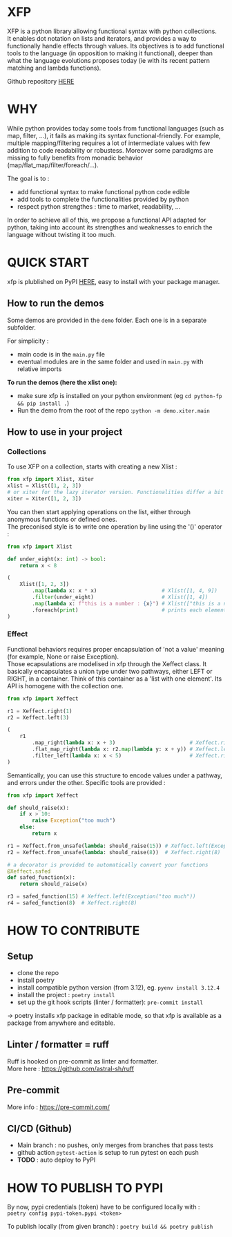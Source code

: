 # XFP

XFP is a python library allowing functional syntax with python collections.  
It enables dot notation on lists and iterators, and provides a way to functionally handle effects through values.
Its objectives is to add functional tools to the language (in opposition to making it functional), deeper than what the language evolutions proposes today (ie with its recent pattern matching and lambda functions).  

Github repository [HERE](https://github.com/sebvey/python-fp/)

# WHY

While python provides today some tools from functional languages (such as map, filter, ...), it fails as making its syntax functional-friendly. For example, multiple mapping/filtering requires a lot of intermediate values with few addition to code readability or robustess. Moreover some paradigms are missing to fully benefits from monadic behavior (map/flat_map/filter/foreach/...).  

The goal is to :
- add functional syntax to make functional python code edible
- add tools to complete the functionalities provided by python
- respect python strengthes : time to market, readability, ...

In order to achieve all of this, we propose a functional API adapted for python, taking into account its strengthes and weaknesses to enrich the language without twisting it too much.  

# QUICK START

xfp is plublished on PyPI [HERE](https://pypi.org/project/xfp/), easy to install with your package manager.

## How to run the demos
Some demos are provided in the `demo` folder. Each one is in a separate
subfolder.  

For simplicity :
- main code is in the `main.py` file
- eventual modules are in the same folder and used in `main.py` with relative imports

**To run the demos (here the xlist one):**
- make sure xfp is installed on your python environment (eg `cd python-fp && pip install .`)
- Run the demo from the root of the repo :`python -m demo.xiter.main`

## How to use in your project

### Collections

To use XFP on a collection, starts with creating a new Xlist :
```python
from xfp import Xlist, Xiter
xlist = Xlist([1, 2, 3])
# or xiter for the lazy iterator version. Functionalities differ a bit however
xiter = Xiter([1, 2, 3])
```

You can then start applying operations on the list, either through anonymous functions or defined ones.  
The  preconised style is to write one operation by line using the '()' operator :

```python
from xfp import Xlist

def under_eight(x: int) -> bool:
    return x < 8

(
    Xlist([1, 2, 3])
        .map(lambda x: x * x)                     # Xlist([1, 4, 9])
        .filter(under_eight)                      # Xlist([1, 4])
        .map(lambda x: f"this is a number : {x}") # Xlist(["this is a number : 1", "this is a number : 4"])
        .foreach(print)                           # prints each element of the list, return None
)
```

### Effect

Functional behaviors requires proper encapsulation of 'not a value' meaning (for example, None or raise Exception).  
Those ecapsulations are modelised in xfp through the Xeffect class. It basically encapsulates a union type under two pathways, either LEFT or RIGHT, in a container. Think of this container as a 'list with one element'. Its API is homogene with the collection one.
```python
from xfp import Xeffect

r1 = Xeffect.right(1)
r2 = Xeffect.left(3)

(
    r1
        .map_right(lambda x: x + 3)                        # Xeffect.right(4)
        .flat_map_right(lambda x: r2.map(lambda y: x + y)) # Xeffect.left(7)
        .filter_left(lambda x: x < 5)                      # Xeffect.right(XeffectError(...)) 
)
```

Semantically, you can use this structure to encode values under a pathway, and errors under the other. Specific tools are provided :

```python
from xfp import Xeffect

def should_raise(x):
    if x > 10:
        raise Exception("too much")
    else:
        return x

r1 = Xeffect.from_unsafe(lambda: should_raise(15)) # Xeffect.left(Exception("too much"))
r2 = Xeffect.from_unsafe(lambda: should_raise(8))  # Xeffect.right(8)

# a decorator is provided to automatically convert your functions
@Xeffect.safed
def safed_function(x):
    return should_raise(x)

r3 = safed_function(15) # Xeffect.left(Exception("too much"))
r4 = safed_function(8)  # Xeffect.right(8)
```

# HOW TO CONTRIBUTE

## Setup
- clone the repo
- install poetry
- install compatible python version (from 3.12), eg. `pyenv install 3.12.4`
- install the project : `poetry install`
- set up the git hook scripts (linter / formatter): `pre-commit install` 

-> poetry installs xfp package in editable mode, so that xfp is available as a package from anywhere and editable.  

## Linter / formatter = ruff
Ruff is hooked on pre-commit as linter and formatter.  
More here : https://github.com/astral-sh/ruff

## Pre-commit
More info : https://pre-commit.com/

## CI/CD (Github)

- Main branch : no pushes, only merges from branches that pass tests
- github action `pytest-action` is setup to run pytest on each push
- **TODO** : auto deploy to PyPI

# HOW TO PUBLISH TO PYPI

By now, pypi credentials (token) have to be configured locally with :  
`poetry config pypi-token.pypi <token>`

To publish locally (from given branch) :
`poetry build && poetry publish`
